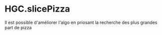 # HGC.slicePizza

Il est possible d'améliorer l'algo en priosant la recherche des plus grandes part de pizza